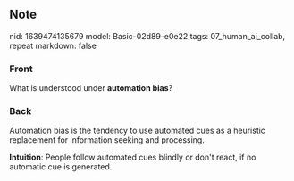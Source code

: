 ## Note
nid: 1639474135679
model: Basic-02d89-e0e22
tags: 07_human_ai_collab, repeat
markdown: false

### Front
What is understood under <b>automation bias</b>?

### Back
Automation bias is the tendency to use automated cues as a heuristic replacement for information seeking and processing.

<b>Intuition</b>:
People follow automated cues blindly or don't react, if no automatic cue is generated.
